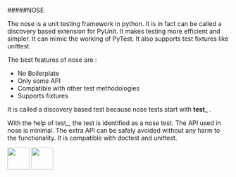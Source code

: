 #####NOSE

The nose is a unit testing framework in python. It is in fact can be called a discovery based extension for PyUnit. It makes testing more efficient and simpler. It can mimic the working of PyTest. It also supports test fixtures like unittest.

The best features of nose are :

+ No Boilerplate
+ Only some API
+ Compatible with other test methodologies
+ Supports fixtures

It is called a discovery based test because nose tests start with <b> test_ </b>. 

With the help of test_, the test is identified as a nose test. The API used in nose is minimal. The extra API can be safely avoided without any harm to the functionality. It is compatible with doctest and unittest.



[<img src="https://cloud.githubusercontent.com/assets/14101008/10718970/e8253ecc-7b43-11e5-8fcb-af3acab64686.png" width="50" height="50"></img>](https://github.com/hariniiyer/CSCI-5828_Presentation2_Testing-Frameworks/blob/master/pytestcode.md)
[<img src="https://cloud.githubusercontent.com/assets/14101008/10718969/e5b6db32-7b43-11e5-886a-b848ca79f105.png" width="50" height="50"></img>](https://github.com/hariniiyer/CSCI-5828_Presentation2_Testing-Frameworks/blob/master/nosecode.md)

